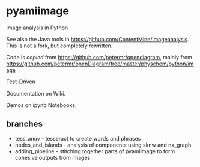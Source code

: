# pyamiimage
Image analysis in Python

See also the Java tools in https://github.com/ContentMine/imageanalysis. This is not a fork, but completely rewritten.

Code is *copied* from https://github.com/petermr/opendiagram, mainly from https://github.com/petermr/openDiagram/tree/master/physchem/python/image

Test-Driven

Documentation on Wiki.

Demos on ipynb Notebooks.

## branches

* tess_anuv - tesseract to create words and phrases
* nodes_and_islands - analysis of components using sknw and nx_graph
* adding_pipeline - stitching together parts of pyamiimage to form cohesive outputs from images

